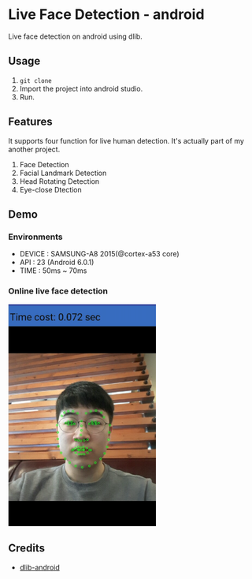 # Live Face Detection - android

Live face detection on android using dlib.

## Usage

1. `git clone `
2. Import the project into android studio.
3. Run.

## Features

It supports four function for live human detection. It's actually part of my another project.

1. Face Detection
2. Facial Landmark Detection
3. Head Rotating Detection
4. Eye-close Dtection

## Demo


### Environments


* DEVICE : SAMSUNG-A8 2015(@cortex-a53 core)
* API    : 23 (Android 6.0.1)
* TIME   : 50ms ~ 70ms



### Online live face detection

<img src="demo/demo.png" width="300">


## Credits

*  [dlib-android](https://github.com/tzutalin/dlib-android)



